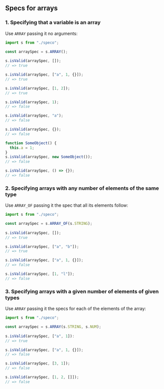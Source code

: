 ## Specs for arrays

### 1. Specifying that a variable is an array

Use `ARRAY` passing it no arguments:

```js
import s from "./speco";

const arraySpec = s.ARRAY();
 
s.isValid(arraySpec, []);
// => true

s.isValid(arraySpec, ["a", 1, {}]);
// => true

s.isValid(arraySpec, [1, 2]);
// => true

s.isValid(arraySpec, 1);
// => false

s.isValid(arraySpec, "a");
// => false

s.isValid(arraySpec, {});
// => false

function SomeObject() {
  this.a = 1;
}
s.isValid(arraySpec, new SomeObject());
// => false

s.isValid(arraySpec, () => {});
// => false
```

### 2. Specifying arrays with any number of elements of the same type

Use `ARRAY_OF` passing it the spec that all its elements follow:

```js
import s from "./speco";

const arraySpec = s.ARRAY_OF(s.STRING);
 
s.isValid(arraySpec, []);
// => true

s.isValid(arraySpec, ["a", "b"]);
// => true

s.isValid(arraySpec, ["a", 1, {}]);
// => false

s.isValid(arraySpec, [1, "l"]);
// => false
```

### 3. Specifying arrays with a given number of elements of given types

Use `ARRAY` passing it the specs for each of the elements of the array:

```js
import s from "./speco";

const arraySpec = s.ARRAY(s.STRING, s.NUM);
 
s.isValid(arraySpec, ["a", 1]):
// => true

s.isValid(arraySpec, ["a", 1, {}]);
// => false

s.isValid(arraySpec, [3, 1]);
// => false

s.isValid(arraySpec, [1, 2, []]);
// => false
```